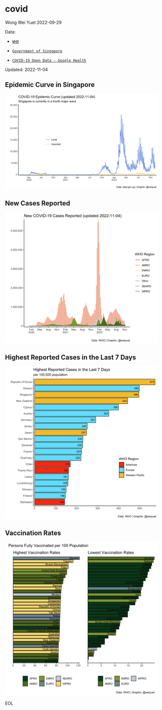 # covid

Wong Wei Yuet 2022-09-29

Data:
  - [`WHO`](https://covid19.who.int/data)
  
  - [`Government of Singapore`](https://data.gov.sg/dataset/covid-19-case-numbers)
  
  - [`COVID-19 Open Data - Google Health`](https://health.google.com/covid-19/open-data)
  
Updated: 2022-11-04
  
## Epidemic Curve in Singapore
![](https://github.com/weiyuet/covid/blob/main/figures/covid-epidemic-curve-sg.png)

## New Cases Reported
![](https://github.com/weiyuet/covid/blob/main/figures/new-cases.png)

## Highest Reported Cases in the Last 7 Days
![](https://github.com/weiyuet/covid/blob/main/figures/new-cases-last-seven-days.png)

## Vaccination Rates
![](https://github.com/weiyuet/covid/blob/main/figures/country-vaccination-rates.png)

EOL